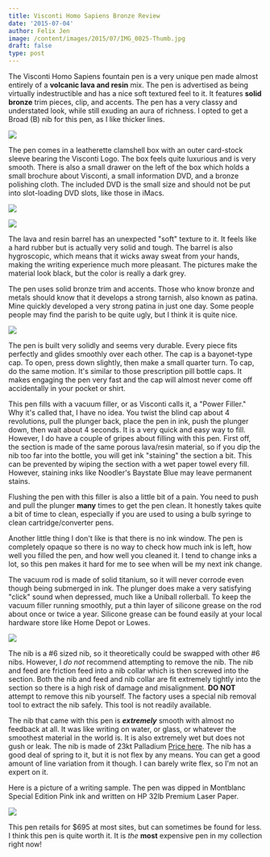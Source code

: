 ```yaml
---
title: Visconti Homo Sapiens Bronze Review
date: '2015-07-04'
author: Felix Jen
image: /content/images/2015/07/IMG_0025-Thumb.jpg
draft: false
type: post
---
```

The Visconti Homo Sapiens fountain pen is a very unique pen made almost entirely of a **volcanic lava and resin** mix. The pen is advertised as being virtually indestructible and has a nice soft textured feel to it. It features **solid bronze** trim pieces, clip, and accents. The pen has a very classy and understated look, while still exuding an aura of richness. I opted to get a Broad (B) nib for this pen, as I like thicker lines. 

![](/content/images/2015/07/IMG_0025.jpg)

The pen comes in a leatherette clamshell box with an outer card-stock sleeve bearing the Visconti Logo. The box feels quite luxurious and is very smooth. There is also a small drawer on the left of the box which holds a small brochure about Visconti, a small information DVD, and a bronze polishing cloth. The included DVD is the small size and should not be put into slot-loading DVD slots, like those in iMacs. 

![](/content/images/2015/07/IMG_0014.jpg)

![](/content/images/2015/07/IMG_0016.jpg)

The lava and resin barrel has an unexpected "soft" texture to it. It feels like a hard rubber but is actually very solid and tough. The barrel is also hygroscopic, which means that it wicks away sweat from your hands, making the writing experience much more pleasant. The pictures make the material look black, but the color is really a dark grey. 

The pen uses solid bronze trim and accents. Those who know bronze and metals should know that it develops a strong tarnish, also known as patina. Mine quickly developed a very strong patina in just one day. Some people people may find the parish to be quite ugly, but I think it is quite nice. 

![](/content/images/2015/07/IMG_0021.jpg)

The pen is built very solidly and seems very durable. Every piece fits perfectly and glides smoothly over each other. The cap is a bayonet-type cap. To open, press down slightly, then make a small quarter turn. To cap, do the same motion. It's similar to those prescription pill bottle caps. It makes engaging the pen very fast and the cap will almost never come off accidentally in your pocket or shirt.

This pen fills with a vacuum filler, or as Visconti calls it, a "Power Filler." Why it's called that, I have no idea. You twist the blind cap about 4 revolutions, pull the plunger back, place the pen in ink, push the plunger down, then wait about 4 seconds. It is a very quick and easy way to fill. However, I do have a couple of gripes about filling with this pen. First off, the section is made of the same porous lava/resin material, so if you dip the nib too far into the bottle, you will get ink "staining" the section a bit. This can be prevented by wiping the section with a wet paper towel every fill. However, staining inks like Noodler's Baystate Blue may leave permanent stains.

Flushing the pen with this filler is also a little bit of a pain. You need to push and pull the plunger **many** times to get the pen clean. It honestly takes quite a bit of time to clean, especially if you are used to using a bulb syringe to clean cartridge/converter pens. 

Another little thing I don't like is that there is no ink window. The pen is completely opaque so there is no way to check how much ink is left, how well you filled the pen, and how well you cleaned it. I tend to change inks a lot, so this pen makes it hard for me to see when will be my next ink change. 

The vacuum rod is made of solid titanium, so it will never corrode even though being submerged in ink. The plunger does make a very satisfying "click" sound when depressed, much like a Uniball rollerball. To keep the vacuum filler running smoothly, put a thin layer of silicone grease on the rod about once or twice a year. Silicone grease can be found easily at your local hardware store like Home Depot or Lowes.

![](/content/images/2015/07/IMG_0026.jpg)

The nib is a #6 sized nib, so it theoretically could be swapped with other #6 nibs. However, I *do not* recommend attempting to remove the nib. The nib and feed are friction feed into a nib collar which is then screwed into the section. Both the nib and feed and nib collar are fit extremely tightly into the section so there is a high risk of damage and misalignment. **DO NOT** attempt to remove this nib yourself. The factory uses a special nib removal tool to extract the nib safely. This tool is not readily available.

The nib that came with this pen is ***extremely*** smooth with almost no feedback at all. It was like writing on water, or glass, or whatever the smoothest material in the world is. It is also extremely wet but does not gush or leak. The nib is made of 23kt Palladium [Price here](http://www.kitco.com/charts/livepalladium.html). The nib has a good deal of spring to it, but it is not flex by any means. You can get a good amount of line variation from it though. I can barely write flex, so I'm not an expert on it. 

Here is a picture of a writing sample. The pen was dipped in Montblanc Special Edition Pink ink and written on HP 32lb Premium Laser Paper.

![](/content/images/2015/07/IMG_0034.jpg)

This pen retails for $695 at most sites, but can sometimes be found for less. I think this pen is quite worth it. It is *the* **most** expensive pen in my collection right now! 

